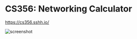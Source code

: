 # CS356: Networking Calculator

https://cs356.sshh.io/

![screenshot](https://user-images.githubusercontent.com/6625384/118053870-eb34f400-b34a-11eb-9d18-5c3a8043c49f.png)
